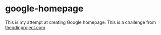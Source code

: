 # google-homepage

This is my attempt at creating Google homepage.
This is a challenge from [theodinproject.com](http://theodinproject.com)
